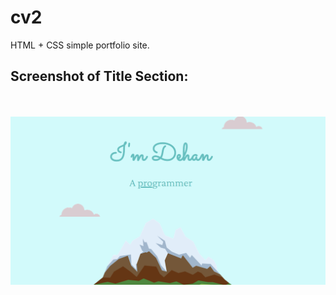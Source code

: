 # cv2
HTML + CSS simple portfolio site.
<br>
## Screenshot of Title Section:
<br><br>
<img src="images/cv2.png" alt="porfolio">
